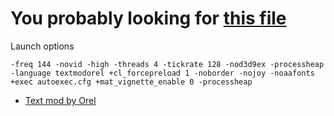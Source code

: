 # You probably looking for [this file](ruben/game.cfg)

Launch options

```-freq 144 -novid -high -threads 4 -tickrate 128 -nod3d9ex -processheap -language textmodorel +cl_forcepreload 1 -noborder -nojoy -noaafonts +exec autoexec.cfg +mat_vignette_enable 0 -processheap```

- [Text mod by Orel](http://csgo.gamebanana.com/gamefiles/3711)
